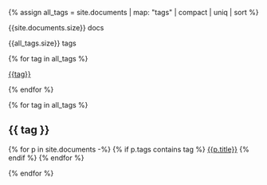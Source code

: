 ---
---

{% assign all_tags = site.documents | map: "tags"  | compact | uniq | sort %}

{{site.documents.size}} docs

{{all_tags.size}} tags

<div class="tags are-large">

{% for tag in all_tags %}


<span class="tag is-warning is-light">
<a href="#{{tag}}">{{tag}}</a>
</span>

{% endfor %}
</div>

{% for tag in all_tags %}

## {{ tag }} 

  {% for p in site.documents -%}
    {% if p.tags contains tag %}
<a href="{{p.url}}">{{p.title}}</a>
    {% endif %}
  {% endfor %}

{% endfor %}

